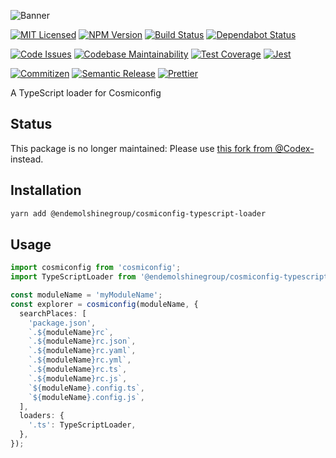 ![Banner][icon-banner]

[![MIT Licensed][icon-license]][link-license]
[![NPM Version][icon-npm]][link-npm]
[![Build Status][icon-ci]][link-ci]
[![Dependabot Status][icon-dependabot]][link-dependabot]

[![Code Issues][icon-issues]][link-issues]
[![Codebase Maintainability][icon-maintainability]][link-maintainability]
[![Test Coverage][icon-coverage]][link-coverage]
[![Jest][icon-jest]][link-jest]

[![Commitizen][icon-commitizen]][link-commitizen]
[![Semantic Release][icon-semantic-release]][link-semantic-release]
[![Prettier][icon-prettier]][link-prettier]

A TypeScript loader for Cosmiconfig

## Status

This package is no longer maintained: Please use [this fork from @Codex-](https://github.com//cosmiconfig-typescript-loader/) instead.

## Installation

```bash
yarn add @endemolshinegroup/cosmiconfig-typescript-loader
```

## Usage

```typescript
import cosmiconfig from 'cosmiconfig';
import TypeScriptLoader from '@endemolshinegroup/cosmiconfig-typescript-loader';

const moduleName = 'myModuleName';
const explorer = cosmiconfig(moduleName, {
  searchPlaces: [
    'package.json',
    `.${moduleName}rc`,
    `.${moduleName}rc.json`,
    `.${moduleName}rc.yaml`,
    `.${moduleName}rc.yml`,
    `.${moduleName}rc.ts`,
    `.${moduleName}rc.js`,
    `${moduleName}.config.ts`,
    `${moduleName}.config.js`,
  ],
  loaders: {
    '.ts': TypeScriptLoader,
  },
});
```

[icon-banner]: docs/assets/banner.png

[icon-license]: https://img.shields.io/github/license/EndemolShineGroup/cosmiconfig-typescript-loader.svg?longCache=true&style=flat-square
[link-license]: LICENSE
[icon-npm]: https://img.shields.io/npm/v/@endemolshinegroup/cosmiconfig-typescript-loader.svg?longCache=true&style=flat-square
[link-npm]: https://www.npmjs.com/package/@endemolshinegroup/cosmiconfig-typescript-loader
[icon-ci]: https://img.shields.io/travis/com/EndemolShineGroup/cosmiconfig-typescript-loader.svg?longCache=true&style=flat-square
[link-ci]: https://travis-ci.com/EndemolShineGroup/cosmiconfig-typescript-loader
[icon-dependabot]: https://flat.badgen.net/dependabot/EndemolShineGroup/cosmiconfig-typescript-loader?icon=dependabot
[link-dependabot]: https://dependabot.com/

[icon-issues]: https://img.shields.io/codeclimate/issues/EndemolShineGroup/cosmiconfig-typescript-loader.svg?longCache=true&style=flat-square
[link-issues]: https://codeclimate.com/github/EndemolShineGroup/cosmiconfig-typescript-loader/issues
[icon-maintainability]: https://img.shields.io/codeclimate/maintainability/EndemolShineGroup/cosmiconfig-typescript-loader.svg?longCache=true&style=flat-square
[link-maintainability]: https://codeclimate.com/github/EndemolShineGroup/cosmiconfig-typescript-loader
[icon-coverage]: https://img.shields.io/codecov/c/github/EndemolShineGroup/cosmiconfig-typescript-loader/develop.svg?longCache=true&style=flat-square
[link-coverage]: https://codecov.io/gh/EndemolShineGroup/cosmiconfig-typescript-loader

[icon-jest]: https://img.shields.io/badge/tested_with-jest-99424f.svg?longCache=true&style=flat-square
[link-jest]: https://jestjs.io/

[icon-commitizen]: https://img.shields.io/badge/commitizen-friendly-brightgreen.svg?longCache=true&style=flat-square
[link-commitizen]: http://commitizen.github.io/cz-cli/
[icon-semantic-release]: https://img.shields.io/badge/%20%20%F0%9F%93%A6%F0%9F%9A%80-semantic--release-e10079.svg?longCache=true&style=flat-square
[link-semantic-release]: https://semantic-release.gitbooks.io/semantic-release/
[icon-prettier]: https://img.shields.io/badge/code_style-prettier-ff69b4.svg?longCache=true&style=flat-square
[link-prettier]: https://prettier.io/
